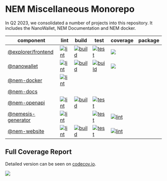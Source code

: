 # NEM Miscellaneous Monorepo

In Q2 2023, we consolidated a number of projects into this repository.
It includes the NanoWallet, NEM Documentation and NEM docker.

| component                               | lint                                                             | build                                                              | test                                                             | coverage                                                         | package |
|-----------------------------------------|------------------------------------------------------------------|--------------------------------------------------------------------|------------------------------------------------------------------|------------------------------------------------------------------|---------|
| [@explorer/frontend](explorer/frontend) | [![lint][nem-explorer-frontend-lint]][nem-explorer-frontend-job] | [![build][nem-explorer-frontend-build]][nem-explorer-frontend-job] | [![test][nem-explorer-frontend-test]][nem-explorer-frontend-job] | [![][nem-explorer-frontend-cov]][nem-explorer-frontend-cov-link] |         |
| [@nanowallet](nanowallet)               | [![lint][nanowallet-lint]][nanowallet-job]                       | [![build][nanowallet-build]][nanowallet-job]                       | [![build][nanowallet-test]][nanowallet-job]                      | [![][nanowallet-cov]][nanowallet-cov-link]                       |         |
| [@nem-docker](nem-docker)               | [![lint][nem-docker-lint]][nem-docker-job]                       |                                                                    |                                                                  |                                                                  |         |
| [@nem-docs](nem-docs)                   |                                                                  |                                                                    |                                                                  |                                                                  |         |
| [@nem-openapi](nem-openapi)             | [![lint][nem-openapi-lint]][nem-openapi-job]                     | [![build][nem-openapi-build]][nem-openapi-job]                     | [![test][nem-openapi-test]][nem-openapi-job]                     |                                                                  |         |
| [@nemesis-generator](nemesis-generator) | [![lint][nemesis-generator-lint]][nemesis-generator-job]         |                                                                    | [![test][nemesis-generator-test]][nemesis-generator-job]         | [![lint][nemesis-generator-cov]][nemesis-generator-cov-link]     |         |
| [@nem-website](website)                 | [![lint][website-lint]][website-job]                             | [![build][website-build]][website-job]                             | [![test][website-test]][website-job]                             | [![lint][website-cov]][website-cov-link]                         |         |

## Full Coverage Report

Detailed version can be seen on [codecov.io][miscellaneous-cov-link].

[![][miscellaneous-cov]][miscellaneous-cov-link]

[miscellaneous-cov]: https://codecov.io/gh/NemProject/miscellaneous/branch/dev/graphs/tree.svg
[miscellaneous-cov-link]: https://codecov.io/gh/NEMProject/miscellaneous/tree/dev

[nem-explorer-frontend-job]: https://jenkins.symboldev.com/blue/organizations/jenkins/Nem%2Fgenerated%2Fmiscellaneous%2Fexplorer-frontend/activity/?branch=dev
[nem-explorer-frontend-lint]: https://jenkins.symboldev.com/buildStatus/icon?job=Nem%2Fgenerated%2Fmiscellaneous%2Fexplorer-frontend%2Fdev%2F&config=nem-explorer-frontend-lint
[nem-explorer-frontend-build]: https://jenkins.symboldev.com/buildStatus/icon?job=Nem%2Fgenerated%2Fmiscellaneous%2Fexplorer-frontend%2Fdev%2F&config=nem-explorer-frontend-build
[nem-explorer-frontend-test]: https://jenkins.symboldev.com/buildStatus/icon?job=Nem%2Fgenerated%2Fmiscellaneous%2Fexplorer-frontend%2Fdev%2F&config=nem-explorer-frontend-test
[nem-explorer-frontend-cov]: https://codecov.io/gh/NemProject/miscellaneous/branch/dev/graph/badge.svg?token=gYl6U8kJfi&flag=nem-explorer-frontend
[nem-explorer-frontend-cov-link]: https://app.codecov.io/gh/NEMProject/miscellaneous/tree/dev/explorer/frontend

[nanowallet-job]: https://jenkins.symboldev.com/blue/organizations/jenkins/Nem%2Fgenerated%2Fmiscellaneous%2Fnanowallet/activity?branch=dev
[nanowallet-lint]: https://jenkins.symboldev.com/buildStatus/icon?job=Nem%2Fgenerated%2Fmiscellaneous%2Fnanowallet%2Fdev%2F&config=nem-nanowallet-lint
[nanowallet-build]: https://jenkins.symboldev.com/buildStatus/icon?job=Nem%2Fgenerated%2Fmiscellaneous%2Fnanowallet%2Fdev%2F&config=nem-nanowallet-build
[nanowallet-test]: https://jenkins.symboldev.com/buildStatus/icon?job=Nem%2Fgenerated%2Fmiscellaneous%2Fnanowallet%2Fdev%2F&config=nem-nanowallet-test
[nanowallet-cov]: https://codecov.io/gh/symbol/symbol/branch/dev/graph/badge.svg?token=gYl6U8kJfi&flag=nanowallet
[nanowallet-cov-link]: https://codecov.io/gh/symbol/symbol/tree/dev/nanowallet

[nem-docker-job]: https://jenkins.symboldev.com/blue/organizations/jenkins/Nem%2Fgenerated%2Fmiscellaneous%2Fnem-docker/activity?branch=dev
[nem-docker-lint]: https://jenkins.symboldev.com/buildStatus/icon?job=Nem%2Fgenerated%2Fmiscellaneous%2Fnem-docker%2Fdev%2F&config=nem-docker-lint

[nem-openapi-job]: https://jenkins.symboldev.com/blue/organizations/jenkins/Nem%2Fgenerated%2Fmiscellaneous%2Fnem-openapi/activity?branch=dev
[nem-openapi-lint]: https://jenkins.symboldev.com/buildStatus/icon?job=Nem%2Fgenerated%2Fmiscellaneous%2Fnem-openapi%2Fdev%2F&config=nem-openapi-lint
[nem-openapi-build]: https://jenkins.symboldev.com/buildStatus/icon?job=Nem%2Fgenerated%2Fmiscellaneous%2Fnem-openapi%2Fdev%2F&config=nem-openapi-build
[nem-openapi-test]: https://jenkins.symboldev.com/buildStatus/icon?job=Nem%2Fgenerated%2Fmiscellaneous%2Fnem-openapi%2Fdev%2F&config=nem-openapi-test

[nemesis-generator-job]: https://jenkins.symboldev.com/blue/organizations/jenkins/Nem%2Fgenerated%2Fmiscellaneous%2Fnemesis-generator/activity?branch=dev
[nemesis-generator-lint]: https://jenkins.symboldev.com/buildStatus/icon?job=Nem%2Fgenerated%2Fmiscellaneous%2Fnemesis-generator%2Fdev%2F&config=nemesis-generator-lint
[nemesis-generator-test]: https://jenkins.symboldev.com/buildStatus/icon?job=Nem%2Fgenerated%2Fmiscellaneous%2Fnemesis-generator%2Fdev%2F&config=nemesis-generator-test
[nemesis-generator-cov]: https://codecov.io/gh/NemProject/miscellaneous/branch/dev/graph/badge.svg?token=gYl6U8kJfi&flag=nemesis-generator
[nemesis-generator-cov-link]: https://app.codecov.io/gh/NEMProject/miscellaneous/tree/dev/nemesis-generator

[website-job]: https://jenkins.symboldev.com/blue/organizations/jenkins/Nem%2Fgenerated%2Fmiscellaneous%2Fwebsite/activity?branch=dev
[website-lint]: https://jenkins.symboldev.com/buildStatus/icon?job=Nem%2Fgenerated%2Fmiscellaneous%2Fwebsite%2Fdev%2F&config=nem-website-lint
[website-build]: https://jenkins.symboldev.com/buildStatus/icon?job=Nem%2Fgenerated%2Fmiscellaneous%2Fwebsite%2Fdev%2F&config=nem-website-build
[website-test]: https://jenkins.symboldev.com/buildStatus/icon?job=Nem%2Fgenerated%2Fmiscellaneous%2Fwebsite%2Fdev%2F&config=nem-website-test
[website-cov]: https://codecov.io/gh/NemProject/miscellaneous/branch/dev/graph/badge.svg?token=gYl6U8kJfi&flag=nem-website
[website-cov-link]: https://app.codecov.io/gh/NEMProject/miscellaneous/tree/dev/website
